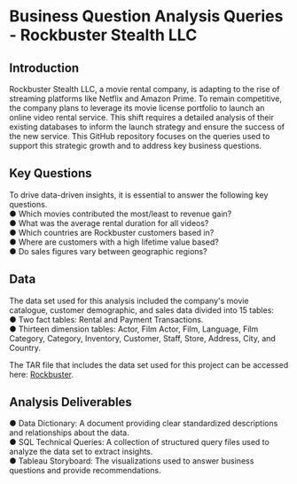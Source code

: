 # **Business Question Analysis Queries - Rockbuster Stealth LLC**

## Introduction
Rockbuster Stealth LLC, a movie rental company, is adapting to the rise of streaming platforms like Netflix and Amazon Prime. To remain competitive, the company plans to leverage its movie license portfolio to launch an online video rental service. This shift requires a detailed analysis of their existing databases to inform the launch strategy and ensure the success of the new service. This GitHub repository focuses on the queries used to support this strategic growth and to address key business questions.

## Key Questions
To drive data-driven insights, it is essential to answer the following key questions.  
●  Which movies contributed the most/least to revenue gain?  
●  What was the average rental duration for all videos?  
●  Which countries are Rockbuster customers based in?  
●  Where are customers with a high lifetime value based?  
●  Do sales figures vary between geographic regions?  

## Data
The data set used for this analysis included the company's movie catalogue, customer demographic, and sales data divided into 15 tables:  
●  Two fact tables: Rental and Payment Transactions.  
●  Thirteen dimension tables: Actor, Film Actor, Film, Language, Film Category, Category, Inventory, Customer, Staff, Store, Address, City, and Country.

The TAR file that includes the data set used for this project can be accessed here: [Rockbuster](http://www.postgresqltutorial.com/wp-content/uploads/2019/05/dvdrental.zip).

## Analysis Deliverables
●  Data Dictionary: A document providing clear standardized descriptions and relationships about the data.  
●  SQL Technical Queries: A collection of structured query files used to analyze the data set to extract insights.  
●  Tableau Storyboard: The visualizations used to answer business questions and provide recommendations.
